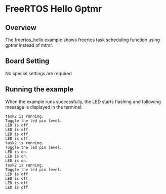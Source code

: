 # FreeRTOS Hello Gptmr

## Overview

The freertos_hello example shows freertos task scheduling function using gptmr instead of mtmr.

## Board Setting

No special settings are required

## Running the example

When the example runs successfully, the LED starts flashing and following message is displayed in the terminal:
```console
task2 is running.
Toggle the led pin level.
LED is off.
LED is off.
LED is off.
LED is off.
task2 is running.
Toggle the led pin level.
LED is on.
LED is on.
LED is on.
task2 is running.
Toggle the led pin level.
LED is off.
LED is off.
LED is off.
LED is off.
```

